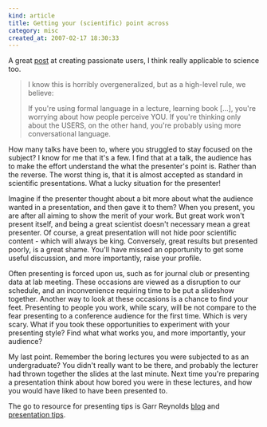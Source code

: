 ```yaml
--- 
kind: article
title: Getting your (scientific) point across
category: misc
created_at: 2007-02-17 18:30:33
---
```

A great <a href="http://headrush.typepad.com/creating_passionate_users/2005/01/your_users_brai.html">post</a> at creating passionate users, I think really applicable to science too.
<blockquote>I know this is horribly overgeneralized, but as a high-level rule, we believe:

If you're using formal language in a lecture, learning book [...], you're worrying about how people perceive YOU. If you're thinking only about the USERS, on the other hand, you're probably using more conversational language.</blockquote>
<!--more-->

How many talks have been to, where you struggled to stay focused on the subject? I know for me that it's a few. I find that at a talk, the audience has to make the effort understand the what the presenter's point is. Rather than the reverse. The worst thing is, that it is almost accepted as standard in scientific presentations. What a lucky situation for the presenter!

Imagine if the presenter thought about a bit more about what the audience wanted in a presentation, and then gave it to them? When you present, you are after all aiming to show the merit of your work. But great work won't present itself, and being a great scientist doesn't necessary mean a great presenter. Of course, a great presentation will not hide poor scientific content - which will always be king. Conversely, great results but presented poorly, is a great shame. You'll have missed an opportunity to get some useful discussion, and more importantly, raise your profile.

Often presenting is forced upon us, such as for journal club or presenting data at lab meeting. These occasions are viewed as a disruption to our schedule, and an inconvenience requiring time to be put a slideshow together. Another way to look at these occasions is a chance to find your feet. Presenting to people you work, while scary, will be not compare to the fear presenting to a conference audience for the first time. Which is very scary. What if you took these opportunities to experiment with your presenting style? Find what what works you, and more importantly, your audience?

My last point. Remember the boring lectures you were subjected to as an undergraduate? You didn't really want to be there, and probably the lecturer had thrown together the slides at the last minute. Next time you're preparing a presentation think about how bored you were in these lectures, and how you would have liked to have been presented to.

The go to resource for presenting tips is Garr Reynolds <a href="http://www.presentationzen.com/">blog</a> and <a href="http://www.garrreynolds.com/Presentation/index.html">presentation tips</a>.
